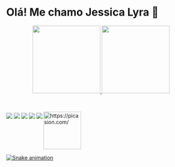 # Olá! Me chamo Jessica Lyra  :wave:

<div align="center">
  <a href="https://github.com/JessicaLyra">
  <img height="180em" src="https://github-readme-stats.vercel.app/api?username=JessicaLyra&show_icons=true&theme=radical&include_all_commits=true&count_private=true"/>
  <img height="180em" src="https://github-readme-stats.vercel.app/api/top-langs/?username=JessicaLyra&layout=compact&langs_count=7&theme=radical"/>
</div>

  ##
 
<div style="display:inline-block;"> <br>
 
 <img align="center" src="https://img.shields.io/badge/HTML5-E34F26?style=for-the-badge&logo=html5&logoColor=white" target="_blank">
 <img align="center" src="https://img.shields.io/badge/CSS3-1572B6?style=for-the-badge&logo=css3&logoColor=white" target="_blank">
 <img align="center" src="https://img.shields.io/badge/Bootstrap-563D7C?style=for-the-badge&logo=bootstrap&logoColor=white" target="_blank">
 <img align="center" src="https://img.shields.io/badge/MySQL-00000F?style=for-the-badge&logo=mysql&logoColor=white" target="_blank">
 <img align="center" src="https://img.shields.io/badge/PHP-777BB4?style=for-the-badge&logo=php&logoColor=white">
 <img src="https://i.picasion.com/pic91/25094dd5bd53dee7b67b36bffa4c89e4.gif" width="100" height="100" border="0" alt="https://picasion.com/" align="right"/>
 
   </div>  

 ![Snake animation](https://github.com/JessicaLyra/JessicaLyra/blob/output/github-contribution-grid-snake.svg)


